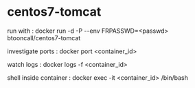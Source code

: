 # centos7-tomcat

run with : docker run -d -P --env FRPASSWD=&lt;passwd&gt; btooncall/centos7-tomcat

investigate ports : docker port &lt;container_id&gt;

watch logs : docker logs -f &lt;container_id&gt;

shell inside container : docker exec -it &lt;container_id&gt; /bin/bash
